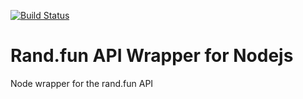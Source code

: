 [![Build Status](https://travis-ci.org/randfun/randfun-node.svg?branch=master)](https://travis-ci.org/randfun/randfun-node)
# Rand.fun API Wrapper for Nodejs

Node wrapper for the rand.fun API
